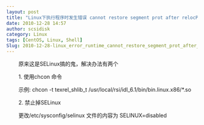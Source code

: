 ```yaml
---
layout: post
title: "Linux下执行程序时发生错误 cannot restore segment prot after relocPermission denied"
date: 2010-12-28 14:57
author: scsidisk
category: Linux
tags: [CentOS, Linux, Shell]
Slug: 2010-12-28-linux_error_runtime_cannot_restore_segment_prot_after_reloc
---
```


　　
原来这是SELinux搞的鬼，解决办法有两个

　　 1.
使用chcon
命令

　　
示例: chcon -t
texrel\_shlib\_t /usr/local/rsi/idl\_6.1/bin/bin.linux.x86/\*.so

　　 2.
禁止掉SELinux

　　
更改/etc/sysconfig/selinux
文件的内容为
SELINUX=disabled





